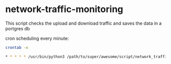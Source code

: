 # network-traffic-monitoring

This script checks the upload and download traffic and saves the data in a portgres db

cron scheduling every minute:

``` bash
crontab -e

* * * * * /usr/bin/python3 /path/to/super/awesome/script/network_traffic.py
```
